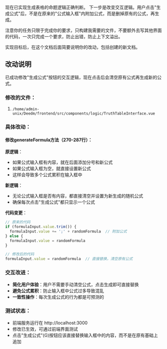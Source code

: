 现在已实现生成表格的命题逻辑正确判断。
下一步是改变交互逻辑。用户点击"生成公式"后，不是在原来的"公式输入框"内附加公式，而是删掉原有的公式，再生成。

注意你的任务只限于完成你的要求，只构建我需要的文件，不要额外去写其他界面的代码，一次只完成一个要求，防止出错，防止上下文溢出。

实现目标后，在这个文档后面简要说明你的改动，包括创建的新文档。

## 改动说明

已成功修改"生成公式"按钮的交互逻辑，现在点击后会清空原有公式再生成新的公式。

### 修改的文件：
1. `/home/admin-unix/Deedm/frontend/src/components/logic/TruthTableInterface.vue`

### 具体改动：

#### 修改generateFormula方法（270-287行）：
**原逻辑**：
- 如果公式输入框有内容，就在后面添加分号和新公式
- 如果公式输入框为空，就直接设置新公式
- 这样会导致多个公式累积在输入框中

**新逻辑**：
- 无论公式输入框是否有内容，都直接清空并设置为新生成的随机公式
- 确保每次点击"生成公式"都只显示一个公式

**代码变更**：
```javascript
// 原来的代码
if (formulaInput.value.trim()) {
  formulaInput.value += ';' + randomFormula  // 附加公式
} else {
  formulaInput.value = randomFormula
}

// 修改后的代码
formulaInput.value = randomFormula  // 直接替换，清空原有公式
```

### 交互改进：
- **简化用户体验**：用户不需要手动清空公式，点击生成即可直接替换
- **避免公式累积**：防止输入框中公式过多导致混乱
- **一致性操作**：每次生成公式的行为都是可预测的

### 测试状态：
- 前端服务运行在 http://localhost:3000
- 修改已生效，可通过前端界面测试
- 点击"生成公式"(G)按钮应该直接替换输入框中的内容，而不是在原有基础上追加